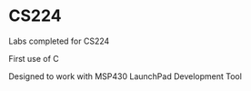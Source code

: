CS224
=====

Labs completed for CS224

First use of C

Designed to work with MSP430 LaunchPad Development Tool

